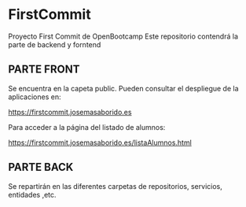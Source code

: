 # FirstCommit

Proyecto First Commit de OpenBootcamp
Este repositorio contendrá la parte de backend y forntend

## PARTE FRONT 

Se encuentra en la capeta public.
Pueden consultar el despliegue de la aplicaciones en:

https://firstcommit.josemasaborido.es

Para acceder a la página del listado de alumnos:

https://firstcommit.josemasaborido.es/listaAlumnos.html

## PARTE BACK

Se repartirán en las diferentes carpetas de repositorios, servicios, entidades ,etc.
